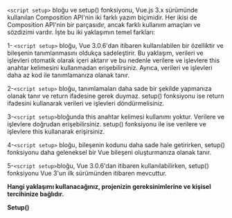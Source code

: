 `<script setup>` bloğu ve setup() fonksiyonu, Vue.js 3.x sürümünde kullanılan Composition API'nin iki farklı yazım biçimidir. Her ikisi de Composition API'nin bir parçasıdır, ancak farklı kullanım amaçları ve sözdizimi vardır. İşte bu iki yaklaşımın temel farkları:

1- `<script setup>` bloğu, Vue 3.0.6'dan itibaren kullanılabilen bir özelliktir ve bileşenin tanımlanmasını oldukça sadeleştirir. Bu yaklaşım, verileri ve işlevleri otomatik olarak içeri aktarır ve bu nedenle verilere ve işlevlere this anahtar kelimesini kullanmadan erişebilirsiniz. Ayrıca, verileri ve işlevleri daha az kod ile tanımlamanıza olanak tanır.

2-`<script setup>` bloğu, tanımlamaları daha sade bir şekilde yapmanıza olanak tanır ve return ifadesine gerek duymaz. setup() fonksiyonu ise return ifadesini kullanarak verileri ve işlevleri döndürmelisiniz.

3-`<script setup>`bloğunda this anahtar kelimesi kullanımı yoktur. Verilere ve işlevlere doğrudan erişebilirsiniz. setup() fonksiyonu ile ise verilere ve işlevlere this kullanarak erişirsiniz.

4-`<script setup>` bloğu, bileşenin kodunu daha sade hale getirirken, setup() fonksiyonu daha geleneksel bir Vue bileşeni oluşturmanıza olanak tanır.

5-`<script setup>`bloğu, Vue 3.0.6'dan itibaren kullanılabilirken, setup() fonksiyonu Vue 3'un ilk sürümünden itibaren mevcuttur.

**Hangi yaklaşımı kullanacağınız, projenizin gereksinimlerine ve kişisel tercihinize bağlıdır. <script setup> bloğu daha modern ve sade bir yapı sunarken, setup() fonksiyonu daha geleneksel Vue bileşenleri ile uyumlu olabilir.**

**Script Setup**

<script setup>
import { ref } from 'vue';

const count = ref(0);

const increment = () => {
  count.value++;
};
</script>

**Setup()**

<script>
import { ref } from 'vue';

export default {
  setup() {
    const count = ref(0);

    const increment = () => {
      count.value++;
    };

    return {
      count,
      increment
    };
  }
};
</script>
